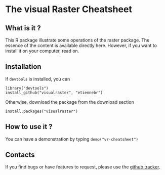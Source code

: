 The visual Raster Cheatsheet
============================

## What is it ?
This R package illustrate some operations of the raster package. The essence of
the content is available directly here. However, if you want to install it on your computer, read on.

## Installation
If `devtools` is installed, you can 

  ```
  library("devtools")
  install_github("visualraster", "etiennebr")
  ```
Otherwise, download the package from the download section

  ```
  install.packages("visualraster")
  ```

## How to use it ?
You can have a demonstration by typing `demo("vr-cheatsheet")`

## Contacts
If you find bugs or have features to request, please use the [github tracker][1].

[1]: http://github.com/etiennebr/visualraster/issues
